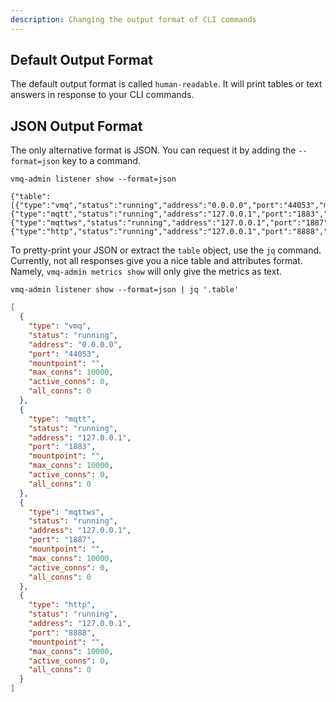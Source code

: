 ```yaml
---
description: Changing the output format of CLI commands
---
```


## Default Output Format

The default output format is called `human-readable`. It will print tables or text answers in response to your CLI commands.


## JSON Output Format

The only alternative format is JSON. You can request it by adding the `--format=json` key to a command.


```
vmq-admin listener show --format=json
```

```
{"table":[{"type":"vmq","status":"running","address":"0.0.0.0","port":"44053","mountpoint":"","max_conns":10000,"active_conns":0,"all_conns":0},{"type":"mqtt","status":"running","address":"127.0.0.1","port":"1883","mountpoint":"","max_conns":10000,"active_conns":0,"all_conns":0},{"type":"mqttws","status":"running","address":"127.0.0.1","port":"1887","mountpoint":"","max_conns":10000,"active_conns":0,"all_conns":0},{"type":"http","status":"running","address":"127.0.0.1","port":"8888","mountpoint":"","max_conns":10000,"active_conns":0,"all_conns":0}],"type":"table"}%
```

To pretty-print your JSON or extract the `table` object, use the `jq` command. Currently, not all responses give you a nice table and attributes format. Namely, `vmq-admin metrics show` will only give the metrics as text.

```
vmq-admin listener show --format=json | jq '.table'
```

```json
[
  {
    "type": "vmq",
    "status": "running",
    "address": "0.0.0.0",
    "port": "44053",
    "mountpoint": "",
    "max_conns": 10000,
    "active_conns": 0,
    "all_conns": 0
  },
  {
    "type": "mqtt",
    "status": "running",
    "address": "127.0.0.1",
    "port": "1883",
    "mountpoint": "",
    "max_conns": 10000,
    "active_conns": 0,
    "all_conns": 0
  },
  {
    "type": "mqttws",
    "status": "running",
    "address": "127.0.0.1",
    "port": "1887",
    "mountpoint": "",
    "max_conns": 10000,
    "active_conns": 0,
    "all_conns": 0
  },
  {
    "type": "http",
    "status": "running",
    "address": "127.0.0.1",
    "port": "8888",
    "mountpoint": "",
    "max_conns": 10000,
    "active_conns": 0,
    "all_conns": 0
  }
]
```